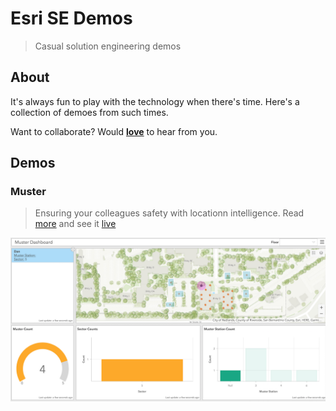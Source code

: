 # Esri SE Demos

> Casual solution engineering demos

## About

It's always fun to play with the technology when there's time. Here's a collection of demoes from such times.

Want to collaborate? Would **[love](mailto:mpayson@esri.com)** to hear from you.

## Demos

### Muster

> Ensuring your colleagues safety with locationn intelligence. Read [more](/muster) and see it [live]()

![muster screenshot](/images/muster.png)
